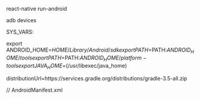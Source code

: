 react-native run-android

adb devices

SYS_VARS:

export ANDROID_HOME=$HOME/Library/Android/sdk
export PATH=$PATH:$ANDROID_HOME/tools
export PATH=$PATH:$ANDROID_HOME/platform-tools
export JAVA_HOME=$(/usr/libexec/java_home)

distributionUrl=https\://services.gradle.org/distributions/gradle-3.5-all.zip

// AndroidManifest.xml

  <uses-permission android:name="android.permission.RECORD_AUDIO"/>
  <uses-permission android:name="android.permission.RECORD_VIDEO"/>
  <uses-permission android:name="android.permission.READ_EXTERNAL_STORAGE" />
  <uses-permission android:name="android.permission.WRITE_EXTERNAL_STORAGE" />
